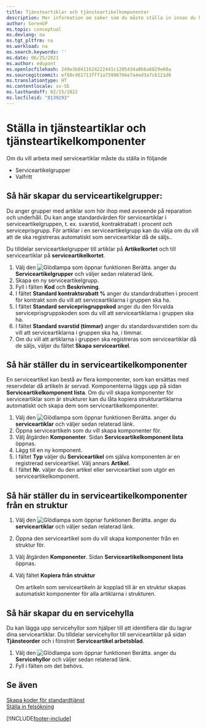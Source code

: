 ```yaml
---
title: Tjänsteartiklar och tjänsteartikelkomponenter
description: Mer information om saker som du måste ställa in innan du kan använda serviceartiklar, inklusive standardvärden, till exempel svarstid och serviceprisgrupp.
author: SorenGP
ms.topic: conceptual
ms.devlang: na
ms.tgt_pltfrm: na
ms.workload: na
ms.search.keywords: ''
ms.date: 06/25/2021
ms.author: edupont
ms.openlocfilehash: 249e3b8411624222441c1205434a8b6a6829e60a
ms.sourcegitcommit: ef80c461713fff1a75998766e7a4ed3a7c6121d0
ms.translationtype: HT
ms.contentlocale: sv-SE
ms.lasthandoff: 02/15/2022
ms.locfileid: "8139293"
---
```

# <a name="set-up-service-items-and-service-item-components"></a>Ställa in tjänsteartiklar och tjänsteartikelkomponenter
Om du vill arbeta med serviceartiklar måste du ställa in följande

* Serviceartikelgrupper
* Valfritt

## <a name="to-set-up-service-item-groups"></a>Så här skapar du serviceartikelgrupper:
Du anger grupper med artiklar som hör ihop med avseende på reparation och underhåll. Du kan ange standardvärden för serviceartiklar i serviceartikelgruppen, t. ex. svarstid, kontraktrabatt i procent och serviceprisgrupp. För artiklar i en serviceartikelgrupp kan du välja om du vill att de ska registreras automatiskt som serviceartiklar då de säljs..  

Du tilldelar serviceartikelgrupper till artiklar på **Artikelkortet** och till serviceartiklar på **serviceartikelkortet**.  

1. Välj den ![Glödlampa som öppnar funktionen Berätta.](media/ui-search/search_small.png "Berätta vad du vill göra") anger du **Serviceartikelgrupper** och väljer sedan relaterad länk.  
2. Skapa en ny serviceartikelgrupp.  
3. Fyll i fälten **Kod** och **Beskrivning**.  
4. I fältet **Standard kontraktsrabatt %** anger du standardrabatten i procent för kontrakt som du vill att serviceartiklarna i gruppen ska ha.  
5. I fältet **Standard serviceprisgruppskod** anger du den förvalda serviceprisgruppskoden som du vill att serviceartiklarna i gruppen ska ha.  
6. I fältet **Standard svarstid (timmar)** anger du standardsvarstiden som du vill att serviceartiklarna i gruppen ska ha, i timmar.  
7. Om du vill att artiklarna i gruppen ska registreras som serviceartiklar då de säljs, väljer du fältet **Skapa serviceartikel**.  

## <a name="to-set-up-service-item-components"></a>Så här ställer du in serviceartikelkomponenter
En serviceartikel kan bestå av flera komponenter, som kan ersättas med reservdelar då artikeln är servad. Komponenterna läggs upp på sidan **Serviceartikelkomponent lista**. Om du vill skapa komponenter för serviceartiklar som är strukturer kan du låta kopiera strukturartiklarna automatiskt och skapa dem som serviceartikelkomponenter.

1. Välj den ![Glödlampa som öppnar funktionen Berätta.](media/ui-search/search_small.png "Berätta vad du vill göra") anger du **serviceartiklar** och väljer sedan relaterad länk.
2. Öppna serviceartikeln som du vill skapa komponenter för.  
3. Välj åtgärden **Komponenter**. Sidan **Serviceartikelkomponent lista** öppnas.  
4. Lägg till en ny komponent.  
5. I fältet **Typ** väljer du **Serviceartikel** om själva komponenten är en registrerad serviceartikel. Välj annars **Artikel**.  
6. I fältet **Nr.** väljer du den artikel eller serviceartikel som utgör en serviceartikelkomponent.  

## <a name="to-set-up-service-item-components-from-a-bom"></a>Så här ställer du in serviceartikelkomponenter från en struktur
1.  Välj den ![Glödlampa som öppnar funktionen Berätta.](media/ui-search/search_small.png "Berätta vad du vill göra") anger du **serviceartiklar** och väljer sedan relaterad länk.  
2. Öppna den serviceartikel som du vill skapa komponenter från en struktur för.  
3. Välj åtgärden **Komponenter**. Sidan **Serviceartikelkomponent lista** öppnas.  
4. Välj fältet **Kopiera från struktur**  

    Om artikeln som serviceartikeln är kopplad till är en struktur skapas automatiskt komponenter för alla artiklarna i strukturen.  

## <a name="to-set-up-a-service-shelf"></a>Så här skapar du en servicehylla
Du kan lägga upp servicehyllor som hjälper till att identifiera där du lagrar dina serviceartiklar. Du tilldelar servicehyllor till serviceartiklar på sidan **Tjänsteorder** och i fönstret **Serviceartikel arbetsblad**.  

1. Välj den ![Glödlampa som öppnar funktionen Berätta.](media/ui-search/search_small.png "Berätta vad du vill göra") anger du **Servicehyllor** och väljer sedan relaterad länk.
2. Fyll i fälten om det behövs.

## <a name="see-also"></a>Se även
[Skapa koder för standardtjänst](service-how-setup-service-coding.md)   
[Ställa in felsökning](service-how-setup-troubleshooting.md)


[!INCLUDE[footer-include](includes/footer-banner.md)]